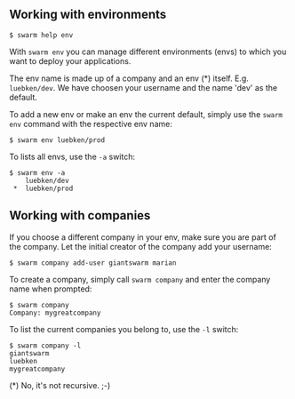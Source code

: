 ## Working with environments

    $ swarm help env

With `swarm env` you can manage different environments (envs) to which you want to deploy your applications. 

The env name is made up of a company and an env (*) itself. E.g. `luebken/dev`. We have choosen your username and the name 'dev' as the default.

To add a new env or make an env the current default, simply use the `swarm env` command with the respective env name:
    
    $ swarm env luebken/prod

To lists all envs, use the `-a` switch:

    $ swarm env -a
        luebken/dev
     *  luebken/prod

## Working with companies

If you choose a different company in your env, make sure you are part of the company. Let the initial creator of the company add your username:

    $ swarm company add-user giantswarm marian

To create a company, simply call `swarm company` and enter the company name when prompted:

    $ swarm company
    Company: mygreatcompany

To list the current companies you belong to, use the `-l` switch:

    $ swarm company -l
    giantswarm
    luebken
    mygreatcompany

(*) No, it's not recursive. ;-)
